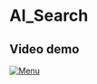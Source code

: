 # AI_Search
## Video demo
[![Menu](https://github.com/user-attachments/assets/4aac5246-9da8-4ea6-886d-cf0dd2e4f5e3)](https://youtu.be/ciYdCXeMmRE)
